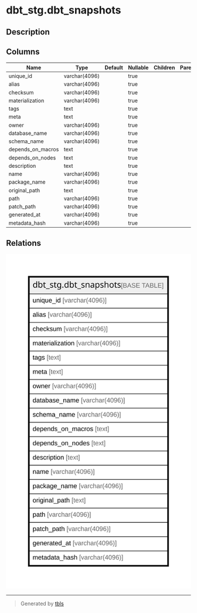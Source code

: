 # dbt_stg.dbt_snapshots

## Description

## Columns

| Name | Type | Default | Nullable | Children | Parents | Comment |
| ---- | ---- | ------- | -------- | -------- | ------- | ------- |
| unique_id | varchar(4096) |  | true |  |  |  |
| alias | varchar(4096) |  | true |  |  |  |
| checksum | varchar(4096) |  | true |  |  |  |
| materialization | varchar(4096) |  | true |  |  |  |
| tags | text |  | true |  |  |  |
| meta | text |  | true |  |  |  |
| owner | varchar(4096) |  | true |  |  |  |
| database_name | varchar(4096) |  | true |  |  |  |
| schema_name | varchar(4096) |  | true |  |  |  |
| depends_on_macros | text |  | true |  |  |  |
| depends_on_nodes | text |  | true |  |  |  |
| description | text |  | true |  |  |  |
| name | varchar(4096) |  | true |  |  |  |
| package_name | varchar(4096) |  | true |  |  |  |
| original_path | text |  | true |  |  |  |
| path | varchar(4096) |  | true |  |  |  |
| patch_path | varchar(4096) |  | true |  |  |  |
| generated_at | varchar(4096) |  | true |  |  |  |
| metadata_hash | varchar(4096) |  | true |  |  |  |

## Relations

![er](dbt_stg.dbt_snapshots.svg)

---

> Generated by [tbls](https://github.com/k1LoW/tbls)
